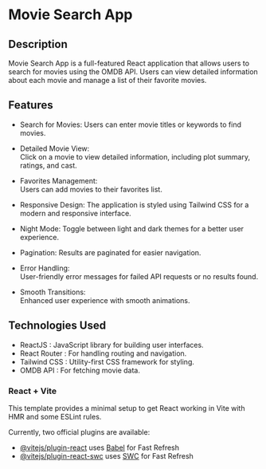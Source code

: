 # Movie Search App

## Description

Movie Search App is a full-featured React application that allows users to search for movies using the OMDB API. Users can view detailed information about each movie and manage a list of their favorite movies.

## Features

- Search for Movies:
   Users can enter movie titles or keywords to find movies.

-   Detailed Movie View:  
     Click on a movie to view detailed information, including plot summary, ratings, and cast.

-   Favorites Management:  
     Users can add movies to their favorites list.

-   Responsive Design: 
      The application is styled using Tailwind CSS for a modern and responsive interface.

-   Night Mode: 
      Toggle between light and dark themes for a better user experience.

-   Pagination: 
      Results are paginated for easier navigation.

-   Error Handling:  
     User-friendly error messages for failed API requests or no results found.

-   Smooth Transitions:  
     Enhanced user experience with smooth animations.

## Technologies Used

-   ReactJS  : JavaScript library for building user interfaces.
-   React Router  : For handling routing and navigation.
-   Tailwind CSS  : Utility-first CSS framework for styling.
-   OMDB API  : For fetching movie data.



### React + Vite

This template provides a minimal setup to get React working in Vite with HMR and some ESLint rules.

Currently, two official plugins are available:

- [@vitejs/plugin-react](https://github.com/vitejs/vite-plugin-react/blob/main/packages/plugin-react/README.md) uses [Babel](https://babeljs.io/) for Fast Refresh
- [@vitejs/plugin-react-swc](https://github.com/vitejs/vite-plugin-react-swc) uses [SWC](https://swc.rs/) for Fast Refresh
